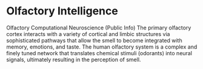 # Olfactory Intelligence
Olfactory Computational Neuroscience (Public Info)
The primary olfactory cortex interacts with a variety of cortical and limbic structures via sophisticated pathways that allow the smell to become integrated with memory, emotions, and taste. The human olfactory system is a complex and finely tuned network that translates chemical stimuli (odorants) into neural signals, ultimately resulting in the perception of smell.
